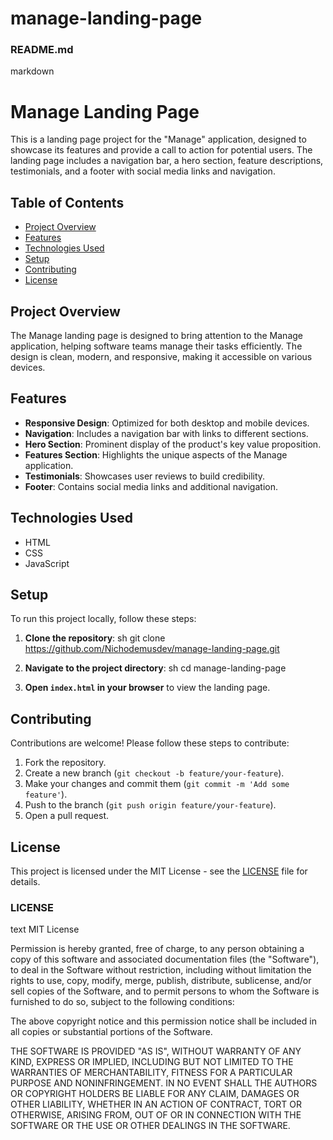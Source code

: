 # manage-landing-page
### README.md

markdown
# Manage Landing Page

This is a landing page project for the "Manage" application, designed to showcase its features and provide a call to action for potential users. The landing page includes a navigation bar, a hero section, feature descriptions, testimonials, and a footer with social media links and navigation.

## Table of Contents

- [Project Overview](#project-overview)
- [Features](#features)
- [Technologies Used](#technologies-used)
- [Setup](#setup)
- [Contributing](#contributing)
- [License](#license)

## Project Overview

The Manage landing page is designed to bring attention to the Manage application, helping software teams manage their tasks efficiently. The design is clean, modern, and responsive, making it accessible on various devices.

## Features

- **Responsive Design**: Optimized for both desktop and mobile devices.
- **Navigation**: Includes a navigation bar with links to different sections.
- **Hero Section**: Prominent display of the product's key value proposition.
- **Features Section**: Highlights the unique aspects of the Manage application.
- **Testimonials**: Showcases user reviews to build credibility.
- **Footer**: Contains social media links and additional navigation.

## Technologies Used

- HTML
- CSS
- JavaScript

## Setup

To run this project locally, follow these steps:

1. **Clone the repository**:
   sh
   git clone https://github.com/Nichodemusdev/manage-landing-page.git
   
2. **Navigate to the project directory**:
   sh
   cd manage-landing-page
   
3. **Open `index.html` in your browser** to view the landing page.

## Contributing

Contributions are welcome! Please follow these steps to contribute:

1. Fork the repository.
2. Create a new branch (`git checkout -b feature/your-feature`).
3. Make your changes and commit them (`git commit -m 'Add some feature'`).
4. Push to the branch (`git push origin feature/your-feature`).
5. Open a pull request.

## License

This project is licensed under the MIT License - see the [LICENSE](LICENSE) file for details.


### LICENSE

text
MIT License

Permission is hereby granted, free of charge, to any person obtaining a copy
of this software and associated documentation files (the "Software"), to deal
in the Software without restriction, including without limitation the rights
to use, copy, modify, merge, publish, distribute, sublicense, and/or sell
copies of the Software, and to permit persons to whom the Software is
furnished to do so, subject to the following conditions:

The above copyright notice and this permission notice shall be included in
all copies or substantial portions of the Software.

THE SOFTWARE IS PROVIDED "AS IS", WITHOUT WARRANTY OF ANY KIND, EXPRESS OR
IMPLIED, INCLUDING BUT NOT LIMITED TO THE WARRANTIES OF MERCHANTABILITY,
FITNESS FOR A PARTICULAR PURPOSE AND NONINFRINGEMENT. IN NO EVENT SHALL THE
AUTHORS OR COPYRIGHT HOLDERS BE LIABLE FOR ANY CLAIM, DAMAGES OR OTHER
LIABILITY, WHETHER IN AN ACTION OF CONTRACT, TORT OR OTHERWISE, ARISING FROM,
OUT OF OR IN CONNECTION WITH THE SOFTWARE OR THE USE OR OTHER DEALINGS IN
THE SOFTWARE.
